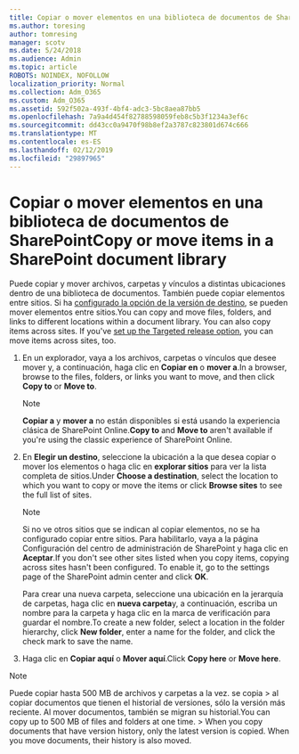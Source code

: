 ```yaml
---
title: Copiar o mover elementos en una biblioteca de documentos de SharePoint
ms.author: toresing
author: tomresing
manager: scotv
ms.date: 5/24/2018
ms.audience: Admin
ms.topic: article
ROBOTS: NOINDEX, NOFOLLOW
localization_priority: Normal
ms.collection: Adm_O365
ms.custom: Adm_O365
ms.assetid: 592f502a-493f-4bf4-adc3-5bc8aea87bb5
ms.openlocfilehash: 7a9a4d454f82788598059feb8c5b3f1234a3ef6c
ms.sourcegitcommit: dd43cc0a9470f98b8ef2a3787c823801d674c666
ms.translationtype: MT
ms.contentlocale: es-ES
ms.lasthandoff: 02/12/2019
ms.locfileid: "29897965"
---
```

# <a name="copy-or-move-items-in-a-sharepoint-document-library"></a><span data-ttu-id="b4061-102">Copiar o mover elementos en una biblioteca de documentos de SharePoint</span><span class="sxs-lookup"><span data-stu-id="b4061-102">Copy or move items in a SharePoint document library</span></span>

<span data-ttu-id="b4061-p101">Puede copiar y mover archivos, carpetas y vínculos a distintas ubicaciones dentro de una biblioteca de documentos. También puede copiar elementos entre sitios. Si ha [configurado la opción de la versión de destino](https://go.microsoft.com/fwlink/?linkid=622980), se pueden mover elementos entre sitios.</span><span class="sxs-lookup"><span data-stu-id="b4061-p101">You can copy and move files, folders, and links to different locations within a document library. You can also copy items across sites. If you've [set up the Targeted release option](https://go.microsoft.com/fwlink/?linkid=622980), you can move items across sites, too.</span></span>
  
1. <span data-ttu-id="b4061-106">En un explorador, vaya a los archivos, carpetas o vínculos que desee mover y, a continuación, haga clic en **Copiar en** o **mover a**.</span><span class="sxs-lookup"><span data-stu-id="b4061-106">In a browser, browse to the files, folders, or links you want to move, and then click **Copy to** or **Move to**.</span></span>
    
    > [!NOTE]
    > <span data-ttu-id="b4061-107">**Copiar a** y **mover a** no están disponibles si está usando la experiencia clásica de SharePoint Online.</span><span class="sxs-lookup"><span data-stu-id="b4061-107">**Copy to** and **Move to** aren't available if you're using the classic experience of SharePoint Online.</span></span> 
  
2. <span data-ttu-id="b4061-108">En **Elegir un destino**, seleccione la ubicación a la que desea copiar o mover los elementos o haga clic en **explorar sitios** para ver la lista completa de sitios.</span><span class="sxs-lookup"><span data-stu-id="b4061-108">Under **Choose a destination**, select the location to which you want to copy or move the items or click **Browse sites** to see the full list of sites.</span></span> 
    
    > [!NOTE]
    > <span data-ttu-id="b4061-p102">Si no ve otros sitios que se indican al copiar elementos, no se ha configurado copiar entre sitios. Para habilitarlo, vaya a la página Configuración del centro de administración de SharePoint y haga clic en **Aceptar**.</span><span class="sxs-lookup"><span data-stu-id="b4061-p102">If you don't see other sites listed when you copy items, copying across sites hasn't been configured. To enable it, go to the settings page of the SharePoint admin center and click **OK**.</span></span> 
  
    <span data-ttu-id="b4061-111">Para crear una nueva carpeta, seleccione una ubicación en la jerarquía de carpetas, haga clic en **nueva carpeta**y, a continuación, escriba un nombre para la carpeta y haga clic en la marca de verificación para guardar el nombre.</span><span class="sxs-lookup"><span data-stu-id="b4061-111">To create a new folder, select a location in the folder hierarchy, click **New folder**, enter a name for the folder, and click the check mark to save the name.</span></span>
    
3. <span data-ttu-id="b4061-112">Haga clic en **Copiar aquí** o **Mover aquí**.</span><span class="sxs-lookup"><span data-stu-id="b4061-112">Click **Copy here** or **Move here**.</span></span>
    
> [!NOTE]
>  <span data-ttu-id="b4061-p103">Puede copiar hasta 500 MB de archivos y carpetas a la vez. se copia > al copiar documentos que tienen el historial de versiones, sólo la versión más reciente. Al mover documentos, también se migran su historial.</span><span class="sxs-lookup"><span data-stu-id="b4061-p103">You can copy up to 500 MB of files and folders at one time. >  When you copy documents that have version history, only the latest version is copied. When you move documents, their history is also moved.</span></span> 
  

